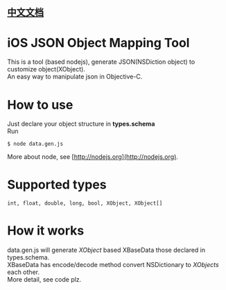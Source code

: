 ## [中文文档](README.zh-CN.md)

# iOS JSON Object Mapping Tool
This is a tool (based nodejs), generate JSON(NSDiction object) to customize object(XObject).  
An easy way to manipulate json in Objective-C.

# How to use
Just declare your object structure in **types.schema**  
Run 
 
	$ node data.gen.js

More about node, see [http://nodejs.org](http://nodejs.org).

# Supported types
	int, float, double, long, bool, XObject, XObject[]

# How it works
data.gen.js will generate *XObject* based XBaseData those declared in types.schema.  
XBaseData has encode/decode method convert NSDictionary to *XObjects* each other.  
More detail, see code plz.
	
